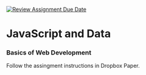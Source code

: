 [![Review Assignment Due Date](https://classroom.github.com/assets/deadline-readme-button-24ddc0f5d75046c5622901739e7c5dd533143b0c8e959d652212380cedb1ea36.svg)](https://classroom.github.com/a/c61Vmo_l)
# JavaScript and Data

### Basics of Web Development

Follow the assingment instructions in Dropbox Paper.
